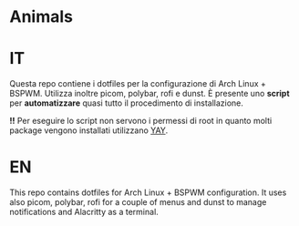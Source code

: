 # Animals

# IT
Questa repo contiene i dotfiles per la configurazione di Arch Linux + BSPWM.
Utilizza inoltre picom, polybar, rofi e dunst.
È presente uno **script** per **automatizzare** quasi tutto il procedimento di installazione.

**!!**
Per eseguire lo script non servono i permessi di root in quanto molti package vengono installati utilizzano
[YAY](https://github.com/Jguer/yay).

# EN
This repo contains dotfiles for Arch Linux + BSPWM configuration.
It uses also picom, polybar, rofi for a couple of menus and dunst to manage notifications
and Alacritty as a terminal.
